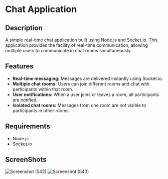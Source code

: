 # Chat Application
## Description
A simple real-time chat application built using Node.js and Socket.io. This application provides the facility of real-time communication, allowing multiple users to communicate in chat rooms simultaneously.

## Features
- **Real-time messaging:** Messages are delivered instantly using Socket.io.
- **Multiple chat rooms:** Users can join different rooms and chat with participants within that room.
- **User notifications:** When a user joins or leaves a room, all participants are notified.
- **Isolated chat rooms:** Messages from one room are not visible to participants in other rooms.

## Requirements
- Node.js
- Socket.io

## ScreenShots
![Screenshot (542)](https://github.com/user-attachments/assets/af10d1a3-caba-4a96-9e5b-c6a6d4b9ef3b)
![Screenshot (543)](https://github.com/user-attachments/assets/cc1fbf1f-56cc-452a-ad0b-fa1c75be7631)

